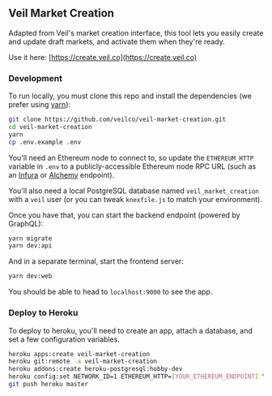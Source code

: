## Veil Market Creation

Adapted from Veil's market creation interface, this tool lets you easily create and update draft markets, and activate them when they're ready.

Use it here: [https://create.veil.co](https://create.veil.co)

### Development

To run locally, you must clone this repo and install the dependencies (we prefer using [yarn](https://yarnpkg.com/en/)):

```bash
git clone https://github.com/veilco/veil-market-creation.git
cd veil-market-creation
yarn
cp .env.example .env
```

You'll need an Ethereum node to connect to, so update the `ETHEREUM_HTTP` variable in `.env` to a publicly-accessible Ethereum node RPC URL (such as an [Infura](https://infura.io/) or [Alchemy](https://alchemyapi.io/) endpoint).

You'll also need a local PostgreSQL database named `veil_market_creation` with a `veil` user (or you can tweak `knexfile.js` to match your environment).

Once you have that, you can start the backend endpoint (powered by GraphQL):

```bash
yarn migrate
yarn dev:api
```

And in a separate terminal, start the frontend server:

```bash
yarn dev:web
```

You should be able to head to `localhost:9000` to see the app.

### Deploy to Heroku

To deploy to heroku, you'll need to create an app, attach a database, and set a few configuration variables.

```bash
heroku apps:create veil-market-creation
heroku git:remote -a veil-market-creation
heroku addons:create heroku-postgresql:hobby-dev
heroku config:set NETWORK_ID=1 ETHEREUM_HTTP=[YOUR_ETHEREUM_ENDPOINT] YARN_PRODUCTION=true
git push heroku master
```
